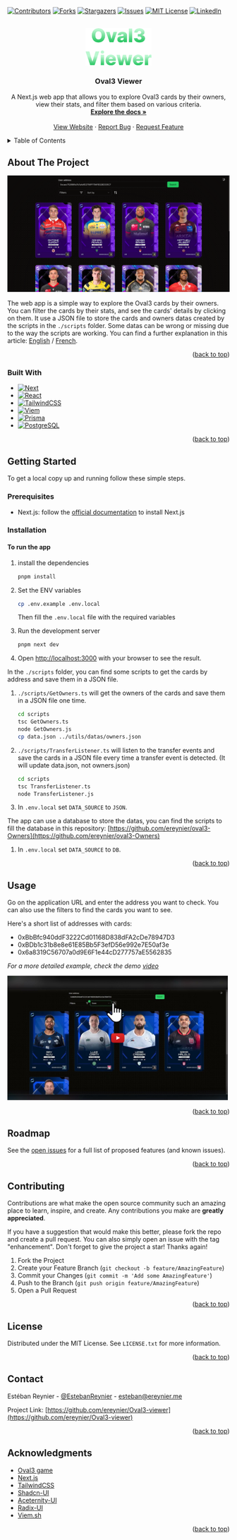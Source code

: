 <!-- Improved compatibility of back to top link: See: https://github.com/othneildrew/Best-README-Template/pull/73 -->
<a name="readme-top"></a>
<!--
*** Thanks for checking out the Best-README-Template. If you have a suggestion
*** that would make this better, please fork the repo and create a pull request
*** or simply open an issue with the tag "enhancement".
*** Don't forget to give the project a star!
*** Thanks again! Now go create something AMAZING! :D
-->



<!-- PROJECT SHIELDS -->
<!--
*** I'm using markdown "reference style" links for readability.
*** Reference links are enclosed in brackets [ ] instead of parentheses ( ).
*** See the bottom of this document for the declaration of the reference variables
*** for contributors-url, forks-url, etc. This is an optional, concise syntax you may use.
*** https://www.markdownguide.org/basic-syntax/#reference-style-links
-->
[![Contributors][contributors-shield]][contributors-url]
[![Forks][forks-shield]][forks-url]
[![Stargazers][stars-shield]][stars-url]
[![Issues][issues-shield]][issues-url]
[![MIT License][license-shield]][license-url]
[![LinkedIn][linkedin-shield]][linkedin-url]



<!-- PROJECT LOGO -->
<br />
<div align="center">
  <a href="https://github.com/ereynier/Oval3-viewer">
    <img src="img/Oval3-Viewer-logo-2.png" alt="Logo" width="150" height="">
  </a>

<h3 align="center">Oval3 Viewer</h3>

  <p align="center">
    A Next.js web app that allows you to explore Oval3 cards by their owners, view their stats, and filter them based on various criteria.
    <br />
    <a href="https://github.com/ereynier/Oval3-viewer"><strong>Explore the docs »</strong></a>
    <br />
    <br />
    <a href="https://oval3viewer.ereynier.me">View Website</a>
    ·
    <a href="https://github.com/ereynier/Oval3-viewer/issues">Report Bug</a>
    ·
    <a href="https://github.com/ereynier/Oval3-viewer/issues">Request Feature</a>
  </p>
</div>



<!-- TABLE OF CONTENTS -->
<details>
  <summary>Table of Contents</summary>
  <ol>
    <li>
      <a href="#about-the-project">About The Project</a>
      <ul>
        <li><a href="#built-with">Built With</a></li>
      </ul>
    </li>
    <li>
      <a href="#getting-started">Getting Started</a>
      <ul>
        <li><a href="#prerequisites">Prerequisites</a></li>
        <li><a href="#installation">Installation</a></li>
      </ul>
    </li>
    <li><a href="#usage">Usage</a></li>
    <li><a href="#roadmap">Roadmap</a></li>
    <li><a href="#contributing">Contributing</a></li>
    <li><a href="#license">License</a></li>
    <li><a href="#contact">Contact</a></li>
    <li><a href="#acknowledgments">Acknowledgments</a></li>
  </ol>
</details>



<!-- ABOUT THE PROJECT -->
## About The Project

[![Product Name Screen Shot][product-screenshot]](https://oval3viewer.ereynier.me)

The web app is a simple way to explore the Oval3 cards by their owners. You can filter the cards by their stats, and see the cards' details by clicking on them. It use a JSON file to store the cards and owners datas created by the scripts in the `./scripts` folder. Some datas can be wrong or missing due to the way the scripts are working. You can find a further explanation in this article: [English](https://ereynier.medium.com/oval3-viewer-c7551edd20ff) / [French](https://ereynier.medium.com/8ebad02c0793).

<p align="right">(<a href="#readme-top">back to top</a>)</p>



### Built With

* [![Next][Next.js]][Next-url]
* [![React][React.js]][React-url]
* [![TailwindCSS][Tailwindcss]][Tailwindcss-url]
* [![Viem][Viem.sh]][Viem-url]
* [![Prisma][Prisma.io]][Prisma-url]
* [![PostgreSQL][PostgreSQL]][PostgreSQL-url]

<p align="right">(<a href="#readme-top">back to top</a>)</p>



<!-- GETTING STARTED -->
## Getting Started

To get a local copy up and running follow these simple steps.

### Prerequisites

- Next.js: follow the [official documentation](https://nextjs.org/docs/getting-started) to install Next.js

### Installation

#### To run the app

1. install the dependencies
   ```sh
   pnpm install
   ```
2. Set the ENV variables
   ```sh
   cp .env.example .env.local
   ```
   Then fill the `.env.local` file with the required variables

3. Run the development server
   ```sh
   pnpm next dev
   ```
4. Open [http://localhost:3000](http://localhost:3000) with your browser to see the result.

In the `./scripts` folder, you can find some scripts to get the cards by address and save them in a JSON file.

1. `./scripts/GetOwners.ts` will get the owners of the cards and save them in a JSON file one time.
    ```sh
    cd scripts
    tsc GetOwners.ts
    node GetOwners.js
    cp data.json ../utils/datas/owners.json
    ```
2. `./scripts/TransferListener.ts` will listen to the transfer events and save the cards in a JSON file every time a transfer event is detected. (It will update data.json, not owners.json)
    ```sh
    cd scripts
    tsc TransferListener.ts
    node TransferListener.js
    ```
3. In `.env.local` set `DATA_SOURCE` to `JSON`.

The app can use a database to store the datas, you can find the scripts to fill the database in this repository: [https://github.com/ereynier/oval3-Owners](https://github.com/ereynier/oval3-Owners)
1. In `.env.local` set `DATA_SOURCE` to `DB`.

<p align="right">(<a href="#readme-top">back to top</a>)</p>



<!-- USAGE EXAMPLES -->
## Usage

Go on the application URL and enter the address you want to check. You can also use the filters to find the cards you want to see.

Here's a short list of addresses with cards:
- 0xBbBfc940ddF3222Cd01168D838dFA2cDe78947D3
- 0xBDb1c31b8e8e61E85Bb5F3efD56e992e7E50af3e
- 0x6a8319C56707a0d9E6F1e44cD277757aE5562835

_For a more detailed example, check the demo [video](https://youtu.be/QZEtW3I7qQI)_

[<img src="img/oval3viewer minia.jpg" width="500"
/>](https://youtu.be/QZEtW3I7qQI)

<p align="right">(<a href="#readme-top">back to top</a>)</p>



<!-- ROADMAP -->
## Roadmap

See the [open issues](https://github.com/ereynier/Oval3-viewer/issues) for a full list of proposed features (and known issues).

<p align="right">(<a href="#readme-top">back to top</a>)</p>



<!-- CONTRIBUTING -->
## Contributing

Contributions are what make the open source community such an amazing place to learn, inspire, and create. Any contributions you make are **greatly appreciated**.

If you have a suggestion that would make this better, please fork the repo and create a pull request. You can also simply open an issue with the tag "enhancement".
Don't forget to give the project a star! Thanks again!

1. Fork the Project
2. Create your Feature Branch (`git checkout -b feature/AmazingFeature`)
3. Commit your Changes (`git commit -m 'Add some AmazingFeature'`)
4. Push to the Branch (`git push origin feature/AmazingFeature`)
5. Open a Pull Request

<p align="right">(<a href="#readme-top">back to top</a>)</p>



<!-- LICENSE -->
## License

Distributed under the MIT License. See `LICENSE.txt` for more information.

<p align="right">(<a href="#readme-top">back to top</a>)</p>



<!-- CONTACT -->
## Contact

Estéban Reynier - [@EstebanReynier](https://twitter.com/EstebanReynier) - esteban@ereynier.me

Project Link: [https://github.com/ereynier/Oval3-viewer](https://github.com/ereynier/Oval3-viewer)

<p align="right">(<a href="#readme-top">back to top</a>)</p>



<!-- ACKNOWLEDGMENTS -->
## Acknowledgments

* [Oval3 game](https://oval3.game)
* [Next.js](https://nextjs.org/)
* [TailwindCSS](https://tailwindcss.com/)
* [Shadcn-UI](https://ui.shadcn.com/)
* [Aceternity-UI](https://ui.aceternity.com/components)
* [Radix-UI](https://www.radix-ui.com/)
* [Viem.sh](https://viem.sh)

<p align="right">(<a href="#readme-top">back to top</a>)</p>



<!-- MARKDOWN LINKS & IMAGES -->
<!-- https://www.markdownguide.org/basic-syntax/#reference-style-links -->
[contributors-shield]: https://img.shields.io/github/contributors/ereynier/Oval3-viewer.svg?style=for-the-badge
[contributors-url]: https://github.com/ereynier/Oval3-viewer/graphs/contributors
[forks-shield]: https://img.shields.io/github/forks/ereynier/Oval3-viewer.svg?style=for-the-badge
[forks-url]: https://github.com/ereynier/Oval3-viewer/network/members
[stars-shield]: https://img.shields.io/github/stars/ereynier/Oval3-viewer.svg?style=for-the-badge
[stars-url]: https://github.com/ereynier/Oval3-viewer/stargazers
[issues-shield]: https://img.shields.io/github/issues/ereynier/Oval3-viewer.svg?style=for-the-badge
[issues-url]: https://github.com/ereynier/Oval3-viewer/issues
[license-shield]: https://img.shields.io/github/license/ereynier/Oval3-viewer.svg?style=for-the-badge
[license-url]: https://github.com/ereynier/Oval3-viewer/blob/master/LICENSE.txt
[linkedin-shield]: https://img.shields.io/badge/-LinkedIn-black.svg?style=for-the-badge&logo=linkedin&colorB=555
[linkedin-url]: https://linkedin.com/in/ereynier
[product-screenshot]: img/Oval3-Viewer.png
[Next.js]: https://img.shields.io/badge/next.js-000000?style=for-the-badge&logo=nextdotjs&logoColor=white
[Next-url]: https://nextjs.org/
[React.js]: https://img.shields.io/badge/React-20232A?style=for-the-badge&logo=react&logoColor=61DAFB
[React-url]: https://reactjs.org/
[TailwindCSS]: https://img.shields.io/badge/Tailwind_CSS-38B2AC?style=for-the-badge&logo=tailwind-css&logoColor=white
[Tailwindcss-url]: https://tailwindcss.com/
[Viem.sh]: https://img.shields.io/badge/Viem-000000?style=for-the-badge&logo=Ethereum&logoColor=EEEEEE
[Viem-url]: https://viem.sh/
[PostgreSQL]: https://img.shields.io/badge/PostgreSQL-316192?style=for-the-badge&logo=postgresql&logoColor=white
[PostgreSQL-url]: https://www.postgresql.org/
[Prisma.io]: https://img.shields.io/badge/Prisma-3982CE?style=for-the-badge&logo=Prisma&logoColor=white
[Prisma-url]: https://www.prisma.io/